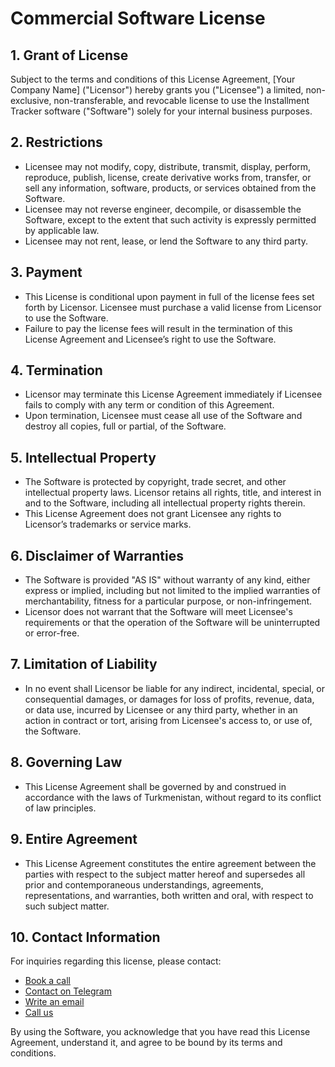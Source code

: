 # Commercial Software License

## 1. Grant of License

Subject to the terms and conditions of this License Agreement, [Your Company Name] ("Licensor") hereby grants you ("Licensee") a limited, non-exclusive, non-transferable, and revocable license to use the Installment Tracker software ("Software") solely for your internal business purposes.

## 2. Restrictions

- Licensee may not modify, copy, distribute, transmit, display, perform, reproduce, publish, license, create derivative works from, transfer, or sell any information, software, products, or services obtained from the Software.
- Licensee may not reverse engineer, decompile, or disassemble the Software, except to the extent that such activity is expressly permitted by applicable law.
- Licensee may not rent, lease, or lend the Software to any third party.

## 3. Payment

- This License is conditional upon payment in full of the license fees set forth by Licensor. Licensee must purchase a valid license from Licensor to use the Software.
- Failure to pay the license fees will result in the termination of this License Agreement and Licensee’s right to use the Software.

## 4. Termination

- Licensor may terminate this License Agreement immediately if Licensee fails to comply with any term or condition of this Agreement.
- Upon termination, Licensee must cease all use of the Software and destroy all copies, full or partial, of the Software.

## 5. Intellectual Property

- The Software is protected by copyright, trade secret, and other intellectual property laws. Licensor retains all rights, title, and interest in and to the Software, including all intellectual property rights therein.
- This License Agreement does not grant Licensee any rights to Licensor’s trademarks or service marks.

## 6. Disclaimer of Warranties

- The Software is provided "AS IS" without warranty of any kind, either express or implied, including but not limited to the implied warranties of merchantability, fitness for a particular purpose, or non-infringement.
- Licensor does not warrant that the Software will meet Licensee's requirements or that the operation of the Software will be uninterrupted or error-free.

## 7. Limitation of Liability

- In no event shall Licensor be liable for any indirect, incidental, special, or consequential damages, or damages for loss of profits, revenue, data, or data use, incurred by Licensee or any third party, whether in an action in contract or tort, arising from Licensee's access to, or use of, the Software.

## 8. Governing Law

- This License Agreement shall be governed by and construed in accordance with the laws of Turkmenistan, without regard to its conflict of law principles.

## 9. Entire Agreement

- This License Agreement constitutes the entire agreement between the parties with respect to the subject matter hereof and supersedes all prior and contemporaneous understandings, agreements, representations, and warranties, both written and oral, with respect to such subject matter.

## 10. Contact Information

For inquiries regarding this license, please contact:

- [Book a call](https://squarelogic.space/call)
- [Contact on Telegram](https://t.me/duggsquarelogic)
- [Write an email](mailto:mr.aydogdy02@gmail.com)
- [Call us](tel:+99363939953)

By using the Software, you acknowledge that you have read this License Agreement, understand it, and agree to be bound by its terms and conditions.
